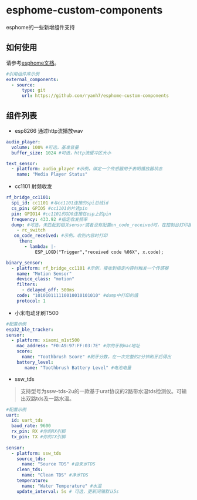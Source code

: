 # esphome-custom-components
esphome的一些新增组件支持
## 如何使用
请参考[esphome文档](https://www.esphome.io/components/external_components.html)。
```yaml
#引用组件库示例
external_components:
  - source:
      type: git
      url: https://github.com/ryanh7/esphome-custom-components
```

## 组件列表
* esp8266 通过http流播放wav
```yaml
audio_player:
  volume: 100% #可选，基准音量
  buffer_size: 1024 #可选，http流缓冲区大小

text_sensor:
  - platform: audio_player #示例，绑定一个传感器用于表明播放器状态
    name: "Media Player Status"
```
* cc1101 射频收发
```yaml
rf_bridge_cc1101:
  spi_id: cc1101 #与cc1101连接的spi总线id
  cs_pin: GPIO5 #cc1101的片选pin
  pin: GPIO14 #cc1101的GD0连接在esp上的pin
  frequency: 433.92 #指定收发频率
  dump: #可选，未匹配到相关sensor或者没有配置on_code_received时，在控制台打印接收到的内容
    - rc_switch
   on_code_received: #示例，收到内容时打印
     then:
       - lambda: |-
           ESP_LOGD("Trigger","received code %06X", x.code);

binary_sensor: 
  - platform: rf_bridge_cc1101 #示例，接收到指定内容时触发一个传感器
    name: "Motion Sensor"
    device_class: "motion"
    filters:
      - delayed_off: 500ms
    code: "101010111110010010101010" #dump中打印的值
    protocol: 1
```
* 小米电动牙刷T500
```yaml
#配置示例
esp32_ble_tracker:
sensor:
  - platform: xiaomi_m1st500
    mac_address: "F0:A9:97:FF:03:7E" #你的牙刷mac地址
    score:
      name: "Toothbrush Score" #刷牙分数，在一次完整的2分钟刷牙后得出
    battery_level:
       name: "Toothbrush Battery Level" #电池电量
```
* ssw_tds
>支持型号为ssw-tds-2u的一款基于urat协议的2路带水温tds检测仪。可输出双路tds及一路水温。
```yaml
#配置示例
uart:
  id: uart_tds
  baud_rate: 9600
  rx_pin: RX #你的RX引脚
  tx_pin: TX #你的TX引脚
  
sensor:
  - platform: ssw_tds
    source_tds:
      name: "Source TDS" #自来水TDS
    clean_tds:
      name: "Clean TDS" #净水TDS
    temperature:
      name: "Water Temperature" #水温
    update_interval: 5s # 可选，更新间隔默认5s
```